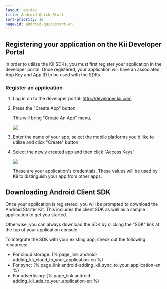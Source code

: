 ```yaml
---
layout: en-doc
title: Android Quick Start
sort-priority: 10
page-id: android-quickstart-en
---
```

## Registering your application on the Kii Developer Portal

In order to utilize the Kii SDKs, you must first register your application in the developer portal. Once registered, your application will have an associated App Key and App ID to be used with the SDKs.

### Register an application

1. Log in on to the developer portal: http://developer.kii.com
2. Press the "Create App" button.

    This will bring "Create An App" menu.

    ![](01.png)

3. Enter the name of your app, select the mobile platforms you'd like to utilize and click "Create" button

4. Select the newly created app and then click "Access Keys"

    ![](02.png)

    These are your application's credentials.  These values will be used by Kii to distinguish your app from other apps.

## Downloading Android Client SDK

Once your application is registered, you will be prompted to download the Android Starter Kit. This includes the client SDK as well as a sample application to get you started.

Otherwise, you can always download the SDK by clicking the "SDK" link at the top of your application console.

To integrate the SDK with your existing app, check out the following resources:

* For cloud storage: {% page_link android-adding_kii_cloud_to_your_application-en %}
* For sync: {% page_link android-adding_kii_sync_to_your_application-en %}
* For advertising: {% page_link android-adding_kii_ads_to_your_application-en %}
